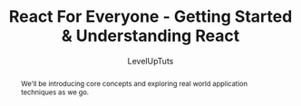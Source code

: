 ---
sections: [reactjs]
link: https://www.youtube.com/watch?v=PEXcg8xu2y0
title: "React For Everyone - Getting Started & Understanding React"
author: "LevelUpTuts"
publishedAt: 2015-11-09T00:00:00.000Z
type: [video]
topics: [get_started]
suggestedBy: [andreamangano]
createdAt: 2018-03-09T01:31:00.000Z
reference: aHR0cHM6Ly93d3cueW91dHViZS5jb20vd2F0Y2g_dj1QRVhjZzh4dTJ5MA
slug: react-for-everyone-getting-started-and-understanding-react-by-leveluptuts
abstract: "We'll be introducing core concepts and exploring real world application techniques as we go."
---